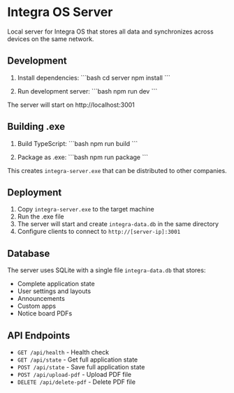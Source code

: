 # Integra OS Server

Local server for Integra OS that stores all data and synchronizes across devices on the same network.

## Development

1. Install dependencies:
\`\`\`bash
cd server
npm install
\`\`\`

2. Run development server:
\`\`\`bash
npm run dev
\`\`\`

The server will start on http://localhost:3001

## Building .exe

1. Build TypeScript:
\`\`\`bash
npm run build
\`\`\`

2. Package as .exe:
\`\`\`bash
npm run package
\`\`\`

This creates `integra-server.exe` that can be distributed to other companies.

## Deployment

1. Copy `integra-server.exe` to the target machine
2. Run the .exe file
3. The server will start and create `integra-data.db` in the same directory
4. Configure clients to connect to `http://[server-ip]:3001`

## Database

The server uses SQLite with a single file `integra-data.db` that stores:
- Complete application state
- User settings and layouts
- Announcements
- Custom apps
- Notice board PDFs

## API Endpoints

- `GET /api/health` - Health check
- `GET /api/state` - Get full application state
- `POST /api/state` - Save full application state
- `POST /api/upload-pdf` - Upload PDF file
- `DELETE /api/delete-pdf` - Delete PDF file
